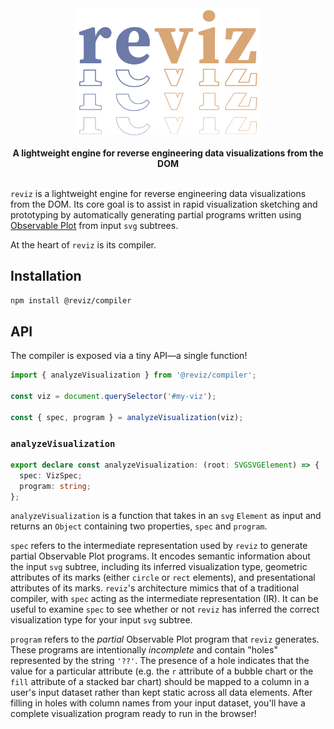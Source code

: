 <div align="center">
  <img
    src="https://raw.githubusercontent.com/parkerziegler/reviz/main/assets/reviz-logo.svg"
    alt="reviz"
    width="300"
  />
  <br />
  <br />     
  <strong>
    A lightweight engine for reverse engineering data visualizations from the DOM
  </strong>
  <br />
  <br />
</div>

`reviz` is a lightweight engine for reverse engineering data visualizations from the DOM. Its core goal is to assist in rapid visualization sketching and prototyping by automatically generating partial programs written using [Observable Plot](https://observablehq.com/@observablehq/plot) from input `svg` subtrees.

At the heart of `reviz` is its compiler.

## Installation

```sh
npm install @reviz/compiler
```

## API

The compiler is exposed via a tiny API—a single function!

```js
import { analyzeVisualization } from '@reviz/compiler';

const viz = document.querySelector('#my-viz');

const { spec, program } = analyzeVisualization(viz);
```

### `analyzeVisualization`

```ts
export declare const analyzeVisualization: (root: SVGSVGElement) => {
  spec: VizSpec;
  program: string;
};
```

`analyzeVisualization` is a function that takes in an `svg` `Element` as input and returns an `Object` containing two properties, `spec` and `program`.

`spec` refers to the intermediate representation used by `reviz` to generate partial Observable Plot programs. It encodes semantic information about the input `svg` subtree, including its inferred visualization type, geometric attributes of its marks (either `circle` or `rect` elements), and presentational attributes of its marks. `reviz`'s architecture mimics that of a traditional compiler, with `spec` acting as the intermediate representation (IR). It can be useful to examine `spec` to see whether or not `reviz` has inferred the correct visualization type for your input `svg` subtree.

`program` refers to the _partial_ Observable Plot program that `reviz` generates. These programs are intentionally _incomplete_ and contain "holes" represented by the string `'??'`. The presence of a hole indicates that the value for a particular attribute (e.g. the `r` attribute of a bubble chart or the `fill` attribute of a stacked bar chart) should be mapped to a column in a user's input dataset rather than kept static across all data elements. After filling in holes with column names from your input dataset, you'll have a complete visualization program ready to run in the browser!